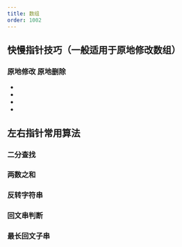 ```yaml
---
title: 数组
order: 1002
---
```


<TOC></TOC>

<code src="./_shu-zu/index.tsx"></code>

## 快慢指针技巧（一般适用于原地修改数组）

### 原地修改 原地删除

- <L name="删除有序数组中的重复项" src="https://leetcode.cn/problems/remove-duplicates-from-sorted-array/"></L>
- <L name="删除排序链表中的重复元素" src="https://leetcode.cn/problems/remove-duplicates-from-sorted-list/"></L>
- <L name="移除元素" src="https://leetcode.cn/problems/remove-element/"></L>
- <L name="移动零" src="https://leetcode.cn/problems/move-zeroes"></L>

## 左右指针常用算法

### 二分查找

### 两数之和

<L name="两数之和" src="https://leetcode.cn/problems/two-sum-ii-input-array-is-sorted/"></L>

### 反转字符串

<L name="反转字符串" src="https://leetcode.cn/problems/reverse-string/"></L>

### 回文串判断

### 最长回文子串

<L name="最长回文子串" src="https://leetcode.cn/problems/longest-palindromic-substring/"></L>
